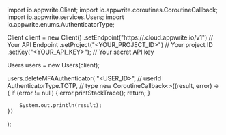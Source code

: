 import io.appwrite.Client;
import io.appwrite.coroutines.CoroutineCallback;
import io.appwrite.services.Users;
import io.appwrite.enums.AuthenticatorType;

Client client = new Client()
    .setEndpoint("https://<REGION>.cloud.appwrite.io/v1") // Your API Endpoint
    .setProject("<YOUR_PROJECT_ID>") // Your project ID
    .setKey("<YOUR_API_KEY>"); // Your secret API key

Users users = new Users(client);

users.deleteMFAAuthenticator(
    "<USER_ID>", // userId
    AuthenticatorType.TOTP, // type
    new CoroutineCallback<>((result, error) -> {
        if (error != null) {
            error.printStackTrace();
            return;
        }

        System.out.println(result);
    })
);

